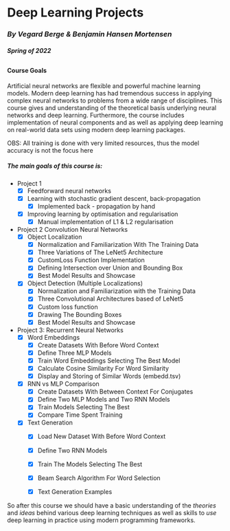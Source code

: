 # Deep Learning Projects
### *By Vegard Berge & Benjamin Hansen Mortensen*
##### Spring of 2022
##
#### Course Goals
<g> Artificial neural networks are flexible and powerful machine learning models. 
Modern deep learning has had tremendous success in applying complex 
neural networks to problems from a wide range of disciplines. 
This course gives and understanding of the theoretical basis underlying neural networks and deep learning. 
Furthermore, the course includes implementation of neural 
components and as well as applying deep learning on real-world data sets using 
modern deep learning packages. </g>

OBS: All training is done with very limited resources, thus the model accuracy is not the focus here


##### The main goals of this course is: 

- Project 1
  - [x] Feedforward neural networks
  - [x] Learning with stochastic gradient descent, back-propagation
    - [x] Implemented back - propagation by hand
  - [x] Improving learning by optimisation and regularisation
    - [x] Manual implementation of L1 & L2 regularisation
- Project 2 Convolution Neural Networks
  - [x] Object Localization
    - [x] Normalization and Familiarization With The Training Data
    - [x] Three Variations of The LeNet5 Architecture
    - [x] CustomLoss Function Implementation
    - [x] Defining Intersection over Union and Bounding Box
    - [x] Best Model Results and Showcase
  - [x] Object Detection (Multiple Localizations)
    - [x] Normalization and Familiarization with the Training Data
    - [x] Three Convolutional Architectures based of LeNet5
    - [x] Custom loss function
    - [x] Drawing The Bounding Boxes
    - [x] Best Model Results and Showcase
- Project 3: Recurrent Neural Networks
  - [x] Word Embeddings
    - [x] Create Datasets With Before Word Context
    - [x] Define Three MLP Models
    - [x] Train Word Embeddings Selecting The Best Model
    - [x] Calculate Cosine Similarity For Word Similarity
    - [x] Display and Storing of Similar Words (embedd.tsv)
  - [x] RNN vs MLP Comparison
    - [x] Create Datasets With Between Context For Conjugates
    - [x] Define Two MLP Models and Two RNN Models
    - [x] Train Models Selecting The Best
    - [x] Compare Time Spent Training
  - [x] Text Generation
    - [x] Load New Dataset With Before Word Context
    - [x] Define Two RNN Models
    - [x] Train The Models Selecting The Best
    - [x] Beam Search Algorithm For Word Selection
    - [x] Text Generation Examples
  

So after this course we should have a basic understanding of the *theories* and *ideas* behind 
various deep learning techniques as well as skills to *use* deep learning in practice using modern
programming frameworks.
